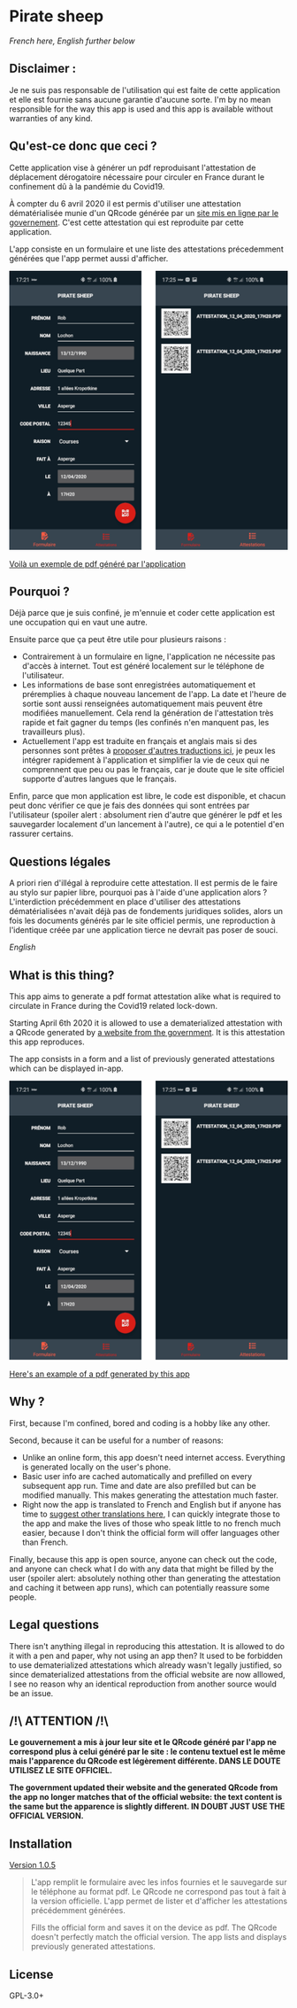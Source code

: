 # Pirate sheep

*French here, English further below*

## Disclaimer : 

Je ne suis pas responsable de l'utilisation qui est faite de cette application et elle est fournie sans aucune garantie d'aucune sorte.
I'm by no mean responsible for the way this app is used and this app is available without warranties of any kind.

## Qu'est-ce donc que ceci ?

Cette application vise à générer un pdf reproduisant l'attestation de déplacement dérogatoire nécessaire pour circuler en France durant le confinement dû à la pandémie du Covid19. 

À compter du 6 avril 2020 il est permis d'utiliser une attestation dématérialisée munie d'un QRcode générée par un [site mis en ligne par le governement](https://media.interieur.gouv.fr/deplacement-covid-19/). C'est cette attestation qui est reproduite par cette application.

L'app consiste en un formulaire et une liste des attestations précedemment générées que l'app permet aussi d'afficher.

![Screenshots](./examples/Screenshots.png)

[Voilà un exemple de pdf généré par l'application](./examples/attestation_12_04_2020_17h20.pdf)  

## Pourquoi ? 

Déjà parce que je suis confiné, je m'ennuie et coder cette application est une occupation qui en vaut une autre.

Ensuite parce que ça peut être utile pour plusieurs raisons : 

- Contrairement à un formulaire en ligne, l'application ne nécessite pas d'accès à internet. Tout est généré localement sur le téléphone de l'utilisateur. 
- Les informations de base sont enregistrées automatiquement et préremplies à chaque nouveau lancement de l'app. La date et l'heure de sortie sont aussi renseignées automatiquement mais peuvent être modifiées manuellement. Cela rend la génération de l'attestation très rapide et fait gagner du temps (les confinés n'en manquent pas, les travailleurs plus).
- Actuellement l'app est traduite en français et anglais mais si des personnes sont prêtes à [proposer d'autres traductions ici](https://ethercalc.org/klviivtn1z4h), je peux les intégrer rapidement à l'application et simplifier la vie de ceux qui ne comprennent que peu ou pas le français, car je doute que le site officiel supporte d'autres langues que le français.

Enfin, parce que mon application est libre, le code est disponible, et chacun peut donc vérifier ce que je fais des données qui sont entrées par l'utilisateur (spoiler alert : absolument rien d'autre que générer le pdf et les sauvegarder localement d'un lancement à l'autre), ce qui a le potentiel d'en rassurer certains.

## Questions légales

A priori rien d'illégal à reproduire cette attestation. Il est permis de le faire au stylo sur papier libre, pourquoi pas à l'aide d'une application alors ? L'interdiction précédemment en place d'utiliser des attestations dématérialisées n'avait déjà pas de fondements juridiques solides, alors un fois les documents générés par le site officiel permis, une reproduction à l'identique créée par une application tierce ne devrait pas poser de souci. 



*English*

## What is this thing?

This app aims to generate a pdf format attestation alike what is required to circulate in France during the Covid19 related lock-down. 

Starting April 6th 2020 it is allowed to use a dematerialized attestation with a QRcode generated by [a website from the government](https://media.interieur.gouv.fr/deplacement-covid-19/). It is this attestation this app reproduces.

The app consists in a form and a list of previously generated attestations which can be displayed in-app.

![Screenshots](./examples/Screenshots.png)

[Here's an example of a pdf generated by this app](./examples/attestation_12_04_2020_17h20.pdf)  

## Why ? 

First, because I'm confined, bored and coding is a hobby like any other.

Second, because it can be useful for a number of reasons: 

- Unlike an online form, this app doesn't need internet access. Everything is generated locally on the user's phone.
- Basic user info are cached automatically and prefilled on every subsequent app run. Time and date are also prefilled but can be modified manually. This makes generating the attestation much faster.
- Right now the app is translated to French and English but if anyone has time to [suggest other translations here](https://ethercalc.org/klviivtn1z4h), I can quickly integrate those to the app and make the lives of those who speak little to no french much easier, because I don't think the official form will offer languages other than French.

Finally, because this app is open source, anyone can check out the code, and anyone can check what I do with any data that might be filled by the user (spoiler alert: absolutely nothing other than generating the attestation and caching it between app runs), which can potentially reassure some people.

## Legal questions

There isn't anything illegal in reproducing this attestation. It is allowed to do it with a pen and paper, why not using an app then? It used to be forbidden to use dematerialized attestations which already wasn't legally justified, so since dematerialized attestations from the official website are now alllowed, I see no reason why an identical reproduction from another source would be an issue. 

## /!\ ATTENTION /!\

**Le gouvernement a mis à jour leur site et le QRcode généré par l'app ne correspond plus à celui généré par le site : le contenu textuel est le même mais l'apparence du QRcode est légèrement différente. DANS LE DOUTE UTILISEZ LE SITE OFFICIEL.**

**The government updated their website and the generated QRcode from the app no longer matches that of the official website: the text content is the same but the apparence is slightly different. IN DOUBT JUST USE THE OFFICIAL VERSION.**

## Installation

[Version 1.0.5](https://github.com/guisalmon/pirate_sheep/blob/1.0.5/app/release/app-release.apk)

>L'app remplit le formulaire avec les infos fournies et le sauvegarde sur le téléphone au format pdf. Le QRcode ne correspond pas tout à fait à la version officielle. L'app permet de lister et d'afficher les attestations précédemment générées.
>
>Fills the official form and saves it on the device as pdf. The QRcode doesn't perfectly match the official version. The app lists and displays previously generated attestations.

## License

GPL-3.0+